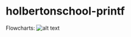 # holbertonschool-printf

Flowcharts:
![alt text]([https://github.com/Ezio-33/holbertonschool-printf/blob/Dev/test/Projet_ptintf.png?raw=true](https://github.com/Ezio-33/holbertonschool-printf/blob/Dev/test/Projet%20_ptintf.png?raw=true)https://github.com/Ezio-33/holbertonschool-printf/blob/Dev/test/Projet%20_ptintf.png?raw=true "Projet printf")
